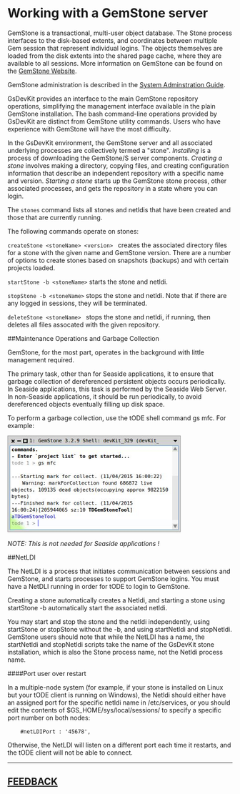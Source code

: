 # Working with a GemStone server

GemStone is a transactional, multi-user object database.  The Stone process interfaces to the disk-based extents, and coordinates between multiple Gem session that represent individual logins.   The objects themselves are loaded from the disk extents into the shared page cache, where they are available to all sessions.   More information on GemStone can be found on the <a href="https://gemtalksystems.com/products/gs64/">GemStone Website</a>.

GemStone administration is described in the [System Adminstration Guide][1].

GsDevKit provides an interface to the main GemStone repository operations, simplifying the management interface available in the plain GemStone installation.  The bash command-line operations provided by GsDevKit are distinct from GemStone utility commands.  Users who have experience with GemStone will have the most difficulty. 

In the GsDevKit environment, the GemStone server and all associated underlying processes are collectively termed a "stone".  *Installing* is a process of downloading the GemStone/S server components.  *Creating a stone* involves making a directory, copying files, and creating configuration information that describe an independent repository with a specific name and version. *Starting a stone* starts up the GemStone stone process, other associated processes, and gets the repository in a state where you can login.  

The `stones` command lists all stones and netldis that have been created and those that are currently running.

The following commands operate on stones:

`createStone <stoneName> <version> ` creates the associated directory files for a stone with the given name and GemStone version.  There are a number of options to create stones based on snapshots (backups) and with certain projects loaded.
 
`startStone -b <stoneName>` starts the stone and netldi. 

`stopStone -b <stoneName>` stops the stone and netldi.  Note that if there are any logged in sessions, they will be terminated.

`deleteStone <stoneName> ` stops the stone and netldi, if running, then deletes all files assocated with the given repository.

##Maintenance Operations and Garbage Collection

GemStone, for the most part, operates in the background with little management required. 

The primary task, other than for Seaside applications, it to ensure that garbage collection of dereferenced persistent objects occurs periodically.  In Seaside applications, this task is performed by the Seaside Web Server.
In non-Seaside applications, it should be run periodically, to avoid dereferenced objects eventually filling up disk space.

To perform a garbage collection, use the tODE shell command gs mfc.  For example:

![GemStone MFC][10]

*NOTE: This is not needed for Seaside applications !*

##NetLDI

The NetLDI is a process that initiates communication between sessions and GemStone, and starts processes to support GemStone logins.  You must have a NetDLI running in order for tODE to login to GemStone.

Creating a stone automatically creates a Netldi, and starting a stone using startStone -b automatically start the associated netldi.

You may start and stop the stone and the netldi independently, using startStone or stopStone without the -b, and using startNetldi and stopNetldi.  GemStone users should note that while the NetLDI has a name, the startNetldi and stopNetldi scripts take the name of the GsDevKit stone installation, which is also the Stone process name, not the Netldi process name.

####Port user over restart

In a multiple-node system (for example, if your stone is installed on Linux but your tODE client is running on Windows), the Netldi should either have an assigned port for the specific netldi name in /etc/services, or you should edit the contents of $GS_HOME/sys/local/sessions/<stoneName> to specify a specific port number on both nodes:

        #netLDIPort : '45678',

Otherwise, the NetLDI will listen on a  different port each time it restarts, and the tODE client will not be able to connect.






---
[**FEEDBACK**][28]
---

[1]: https://downloads.gemtalksystems.com/docs/GemStone64/3.2.x/GS64-SysAdmin-3.2/GS64-SysAdmin-3.2.htm

[10]: images/todeMFC.png

[28]: https://github.com/GsDevKit/GsDevKit_home/issues/new


